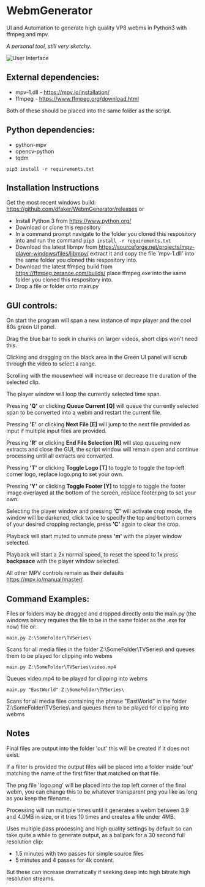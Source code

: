 # WebmGenerator
UI and Automation to generate high quality VP8 webms in Python3 with ffmpeg and mpv.

*A personal tool, still very sketchy.*

![User Interface](https://raw.githubusercontent.com/dfaker/WebmGenerator/master/ui.png "User Interface")


## External dependencies:
- mpv-1.dll - https://mpv.io/installation/
- ffmpeg - https://www.ffmpeg.org/download.html

Both of these should be placed into the same folder as the script.

## Python dependencies:

- python-mpv
- opencv-python
- tqdm

 `pip3 install -r requirements.txt`

## Installation Instructions

Get the most recent windows build: https://github.com/dfaker/WebmGenerator/releases or

 - Install Python 3 from https://www.python.org/
 - Download or clone this repository
 - In a command prompt navigate to the folder you cloned this respository into and run the command `pip3 install -r requirements.txt`
 - Download the latest libmpv from https://sourceforge.net/projects/mpv-player-windows/files/libmpv/ extract it and copy the file 'mpv-1.dll' into the same folder you cloned this respository into. 
 - Download the latest ffmpeg build from https://ffmpeg.zeranoe.com/builds/ place ffmpeg.exe into the same folder you cloned this respository into.
 - Drop a file or folder onto main.py

## GUI controls:

On start the program will span a new instance of mpv player and the cool 80s green UI panel.

Drag the blue bar to seek in chunks on larger videos, short clips won't need this.

Clicking and dragging on the black area in the Green UI panel will scrub through the video to select a range.

Scrolling with the mousewheel will increase or decrease the duration of the selected clip.

The player window will loop the currently selected time span.

Pressing **'Q'** or clicking **Queue Current [Q]** will queue the currently selected span to be converted into a webm and restart the current file.

Pressing **'E'** or clicking **Next File [E]** will jump to the next file provided as input if multiple input files are provided.

Pressing **'R'** or clicking **End File Selection [R]** will stop queueing new extracts and close the GUI, the script window will remain open and continue processing until all extracts are converted.

Pressing **'T'** or clicking **Toggle Logo [T]** to toggle to toggle the top-left corner logo, replace logo.png to set your own.

Pressing **'Y'** or clicking **Toggle Footer [Y]** to toggle to toggle the footer image overlayed at the bottom of the screen, replace footer.png to set your own.

Selecting the player window and pressing **'C'** will activate crop mode, the window will be darkened, click twice to specify the top and bottom corners of your desired cropping rectangle, press **'C'** again to clear the crop.

Playback will start muted to unmute press **'m'** with the player window selected.

Playback will start a 2x normal speed, to reset the speed to 1x press **backpsace** with the player window selected.

All other MPV controls remain as their defaults https://mpv.io/manual/master/.

## Command Examples:

Files or folders may be dragged and dropped directly onto the main.py (the windows binary requires the file to be in the same folder as the .exe for now) file or:

`main.py Z:\SomeFolder\TVSeries\`

Scans for all media files in the folder Z:\SomeFolder\TVSeries\ and queues them to be played for clipping into webms

`main.py Z:\SomeFolder\TVSeries\video.mp4`

Queues video.mp4 to be played for clipping into webms

`main.py "EastWorld" Z:\SomeFolder\TVSeries\`

Scans for all media files containing the phrase "EastWorld" in the folder Z:\SomeFolder\TVSeries\ and queues them to be played for clipping into webms

## Notes

Final files are output into the folder 'out' this will be created if it does not exist.

If a filter is provided the output files will be placed into a folder inside 'out' matching the name of the first filter that matched on that file.

The png file 'logo.png' will be placed into the top left corner of the final webm, you can change this to be whatever transparent png you like as long as you keep the filename.

Processing will run multiple times until it generates a webm between 3.9 and 4.0MB in size, or it tries 10 times and creates a file under 4MB.

Uses multiple pass processing and high quality settings by default so can take quite a while to generate output, as a ballpark for a 30 second full resolution clip: 

- 1.5 minutes with two passes for simple source files
- 5 minutes and 4 passes for 4k content.

But these can increase dramatically if seeking deep into high bitrate high resolution streams.
